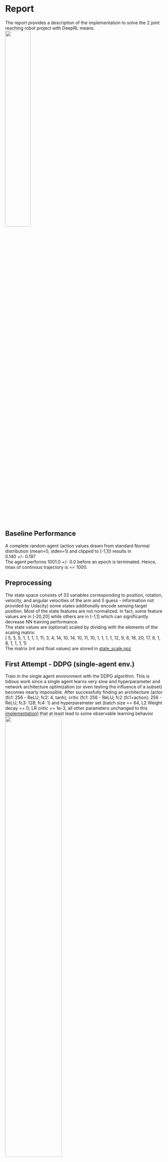 # Report
The report provides a description of the implementation to solve the 2 joint reaching robot project with DeepRL means.<br>
<img src="./images/Env.jpg" width="40%"> 

## Baseline Performance
A complete random agent (action values drawn from standard Normal distribution (mean=0, stdev=1) and clipped to [-1,1]) results in <br>
<score> 0.140 +/- 0.197 <br>
The agent performs <done steps> 1001.0 +/- 0.0 before an epoch is terminated. Hence, tmax of continous trajectory is == 1000.

## Preprocessing
The state space consists of 33 variables corresponding to position, rotation, velocity, and angular velocities of the arm and (I guess - information not provided by Udacity) some states additionally encode sensing target position.
Most of the state features are not normalized. In fact, some feature values are in [-20,20] while others are in [-1,1] which can significantly decrease NN training performance. <br>
The state values are (optional) scaled by dividing with the elements of the scaling matrix:<br>
[ 5,  5,  5,  1,  1,  1,  1, 11,  3,  4, 14, 10, 14, 10, 11, 10,  1,  1,  1,  1, 12,  9,  8, 18,
 20, 17,  8,  1,  8,  1,  1,  1,  1]<br>
The matrix (int and float values) are stored in [state_scale.npz](state_scale.npz)

## First Attempt - DDPG (single-agent env.)
Train in the single agent environment with the DDPG algorithm. This is tidious work since a single agent learns very slow and hyperparameter and network architecture optimization (or even testing the influence of a subset) becomes nearly impossible. 
After successfully finding an architecture (actor (fc1: 256 - ReLU; fc2: 4, tanh); critic (fc1: 256 - ReLU; fc2 (fc1+action): 256 - ReLU; fc3: 128; fc4: 1) and hyperparameter set (batch size == 64, L2 Weight decay == 0; LR critic == 1e-3, all other parameters unchanged to this [implementation](https://github.com/udacity/deep-reinforcement-learning/tree/master/ddpg-bipedal))  that at least lead to some observable learning behavior<br>
<img src="./images/FirstAttempt_learning.jpg" width="60%"> <br>
I stopped this approach and searched the [Udacity knowledge base](https://knowledge.udacity.com/) for some support to speed up project progress... <br>
 
> It is true that a single agent's environment may be difficult to train, <br> so you may need several thousand episodes to draw robust conclusions. <br>
> This is why I am going to recommend the following actions:
>   - Try the second env (with 20 robotics arms) [..] <br>
>   - Update every X (e.g., 30) time steps the NNs. <br>
> https://knowledge.udacity.com/questions/772148
 
## Second Attempt - DDPG (multi-agent env. / every step update)
Train in the multi-agent (20) environment with the DDPG algorithm - updating the newtork weights at each time step. 
This is working more smoothly, each epoch the average score keeps increasing. Still the time spend traing the agent is considerable long.
Hyperparameter and network architecture optimization (or even testing the influence of a subset) is still difficult and hyperparameter and NN architectures are kept constant compared to the first attempt (described in detail below) except, that gradient clipping was introduced on both actor and critic gradient updates. <br>
<img src="./images/Screen_DDPG_Multi__EveryStep.JPG" width="80%"> <br>
The **agent learned to successfully solve the task**. It took around 36h hours on my local (CPU) machine to train until the >= 30 rewards on average (over 100 succeeeding episondes and averaged over all 20 agents) was achived.  
 
## Third Attempt - DDPG (multi-agent env. / every nth step update of k epochs)
Train in the multi-agent (20) environment with the DDPG algorithm - updating the newtork weights at every nth step for k epochs. 
The average score keeps increasing however the progress was constantly interrupted by problems with the Udacity Workspace. 
The connection was unstable, kernels were resetted and it was impossible to train for a long enough uninterruppted time span...
Hyperparameter and network architecture optimization (or even testing the influence of a subset) was impossible and hyperparameter and NN architectures are kept similar compared to the first and second attempt (described in detail below). <br>
<img src="./images/Screen_2nd_2_Attemp_SystemStop.jpg " width="80%"> <br>
I gave up at some point because of the annoying technical problems with the remote workspace (provided via web interface / Jupyther notebook).<br>
<img src="./images/Workspace_down.jpg " width="80%"> <br>
Udacity technical support confirmed problems with their servers but I'm still facing problems till the time of project submission... <br>
> We experienced a brief interruption caused by an outage. The issue has now been resolved and you can resume your access on Udacity. 
 
 
## Learning Algorithm - DDPG 
I use the Deep Deterministic Policy Gradient (DDPG) in continous action space with fixed targets (soft update startegie), experience replay buffer and muti-agent environment to solve the assignment. <br>
The DDPG requires two deep (or shallow and sufficently wide) neural neurworks. One named **actor**, learning a function approximation of the optimal deterministic policy \mu(s;\Theata_\mu), i.e. the best action a to take in a given states s: argmax_a Q(s,a).<br>The other neural network is called **critic** and is used to approximate the action-value function Q for a given state s and the optimal action a determinied by policy \mu(s;\Theata_\mu), i.e. the action value function Q(s,\mu(s;\Theata_\mu));\Theta_Q). \Theta_\mu and \Theta_\Q indicate that the policy dependes on the network weights of the actor and the action-value function dependes on the network weights of the critic, respectively.<br> While the network uses and actor and a critic it is not directly an actor-critic (AC) approach and works more like an approximated DQN. The actor tries to predict the best action in a given state, the critic maximizes the Q values of the next state and is not used as a learned baseline (as in traditional AC approaches).<br>
The two networks are depicted above. The optimal deterministic policy is approximated by the actor using a single fully connected (fc) hidden layer of 256. After the fc layer a ReLU activation function is applied and than its output is fc to the 4 dimensional output units. A tanh function is applied here to ensure that the action values are in the range [-1,1]. The action value function Q is approximated with 3 fc layers of 256, 256 and 128 units. Each followed by a ReLU activation function. The output of first layer is augmented with the action values determined by the policy (indicated by the red arrow in the picture above). <br>
The inpute space is 33 dimensional and each feature scaled to [-1,1]. The action space is 4 dimensional and continous, controlling the torque to the two joints of the robot arm.<br>
<img src="./images/DDPG_struc.JPG" width="60%"><br>
The two networks (well in fact 4 networks: target and local network for each) are implemented in [Single/EveryStep](DDPG_Single_model_EveryStep.py), [Multiple/EveryStep](DDPG_Multi_model_EveryStep.py) and [Multiple/EverykthStep/nEpochs](DDPG_Multi_model_kthStep.py), respectively. They are augmented versions of the [base code](https://github.com/udacity/deep-reinforcement-learning/tree/master/ddpg-bipedal) from Udacity, namly the [LeakyReLU](https://paperswithcode.com/method/leaky-relu) activation functions are replaced by simple ReLU non-linearities.<br> 
The DDPG agent code ([Single/EveryStep](DDPG_Single_agent_EveryStep.py), [Multiple/EveryStep](DDPG_Multi_agent_EveryStep.py) and [Multiple/EverykthStep/nEpochs](DDPG_Multi_agent_kthStep.py), respectivly) augments the provided [base code](https://github.com/udacity/deep-reinforcement-learning/tree/master/ddpg-bipedal) from Udacity.<br>
 The following adjustments are made:<br>
- interaction with single or multi-agent Unity-ML environment
- preprosessing of state values (scaling)
- augmenting the provided classes to allow hyperparameter and NN architecture changes on the fly, e.g. noise on/off
- a new parameter multiple_update_steps to update multiple times per agent.step() if positive and to only update with \epsilon=1/abs(multiple_update_steps) if negativ 
- gradients of the critic are clipped to prevent weight divergence torch.nn.utils.clip_grad_norm(self.critic_local.parameters(), 1) 
- gradients of the actor are clipped to prevent weight divergence torch.nn.utils.clip_grad_norm(self.actor_local.parameters(), 1) (only for 2nd approach) 
 
Implementations of fixed targets and experience replay buffer are unchanged compared to the code provided during the course.<br>
All learning hyperparameters are comparable or only slightly adjusted (highlighted by bold face) compared to the solution provided during the course, i.e. <br>
- n_episodes (int): maximum number of training episodes = 2000
- max_t (int): maximum number of timesteps per episode  = **1000-1**
- replay buffer size = int(1e6), BUFFER_SIZE
- minibatch size = **64**, BATCH_SIZE 
- discount factor, gamma = 0.99, GAMMA
- for soft update of target parameters, tau = 1e-3, TAU
- learning rate (actor) = 1e-4 (Adam optimizer), LR_ACTOR
- learning rate (critic) = **1e-3** (Adam optimizer), LR_CRITIC
- L2 weight decay (critic) = **0**, WEIGHT_DECAY
- how often to update the networks = 1, multiple_update_steps (only for 1st and 2nd approach)
- update every kth step= 30 , UPDATE_EVERY_NTH_STEP (only for 3rd approach)
- update how many epochs = 20 , UPDATE_MANY_EPOCHS  (only for 3rd approach)

## Learning Algorithm - PPO
I use the Proximal Policy Optimization ([PPO](https://www.geeksforgeeks.org/a-brief-introduction-to-proximal-policy-optimization/) in continous action space to try to solve the assignment. PPO was [recently used](https://www.nature.com/articles/s41586-021-04357-7) to train a reinforcment agent to outracing champion Gran Turismo drivers in Sony's PlayStation game Gran Turismo.<br> 
**ADD PPO explanation** 
**ADD PPO network layout** 
 
The Code is based on the the Udacity exercise code to solve the Atari-pong game using the pixels of two succeeding frames as an input with PPO.<br>
The following adjustments are made:<br>
- interface and adapt to the new environment (state_dim = 33, action_dim = 4, etc..)
- preprosessing of state values (scaling)
- changed network design (see above)
- add initialization of the network weights (uniform in [-1/sqrt(L),1/sqrt(L)] where L is the number of input units, final layer weights in [-3e-3, 3e-3]
- changed actions to be floats values in clipped_surrogate function: actions = torch.tensor(actions, dtype=torch.float, device=device)   # changed to float
- revised states_to_prob function (not dealing with pixel arrays anymore)
- use gradient clipping to prevent gradient explosion: torch.nn.utils.clip_grad_norm(policy.parameters(), 1)  in gradient ascent step

All learning hyperparameters are comparable or only slightly adjusted (highlighted by bold face) compared to the solution provided during the course, i.e. <br>
- discount_rate = .99  # reward discount factor
- epsilon = 0.1  # clipping epsilon
- epsilon_decay = .999 # factor of epsilon decay per episode
- beta = .01 # added noise to computed gradient  
- beta_decay = .995 # reduces exploration in later runs / decay per episode
- tmax = **800** # max number of steps per epoch 
- SGD_epoch = 4 # number of gradient ascent steps per episode 
 
## Different Implementations
Five different approaches are tested and compared:
1. DDPG - single agents / every step update <br> [DDPG_Single_Train_EveryStep.ipynb](DDPG_Single_Train_EveryStep.ipynb)
2. DDPG - multi agents / every step update <br> [DDPG_Multi_Train_EveryStep.ipynb](DDPG_Multi_Train_EveryStep.ipynb)
3. DDPG - multi agents / every nth step update of k epochs <br> [DDPG_Multi_Train_kthStep.ipynb](DDPG_Multi_Train_kthStep.ipynb)
4. PPO - single agents / every step update <br> [PPO_Single_Train.ipynb](PPO_Single_Train.ipynb)
5. PPO - multi agents / every step update <br> [PPO_Multi_Train.ipynb](PPO_Multi_Train.ipynb)

Functional, well-documented, and organized code for training the agent is provided for the different implementations via Jupyter notebooks.
   
## Plot of Rewards
2nd attempt needed 274 episodes <br> <img src="./images/Screen_DDPG_Multi_EveryStep_274.JPG" width="80%"> <br>
All other attempts did not reach the goal in the given training time (see above). 
 
## Ideas for Future Work
To further improving the agent's performance: 
- move to more stable GPU environment, with multiple GPUs to train in paralle with different hyperparameters and networks
- Setup Unity ML env. in [headless mode](https://github.com/Unity-Technologies/ml-agents/blob/main/docs/Learning-Environment-Executable.md#training-on-headless-server)
- tune hyperparameters
- optimze network architectures
- DDPG: add prioritized replay buffer 
- DDPG: add noise to the states after drawing samples from of the replay buffer (instead or additional to the noise added to the estimated best action). This might stabalize the NN function approximation (by learning that similar initial states - actions result in similar rewards - next states)
- try other policy gradient method like an actor-critic (AC) method
